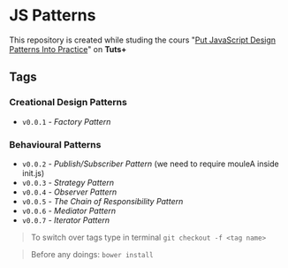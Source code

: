 # JS Patterns 
This repository is created while studing the cours "[Put JavaScript Design Patterns Into Practice]" on **Tuts+**

## Tags

### Creational Design Patterns
- `v0.0.1` - *Factory Pattern*

### Behavioural Patterns
- `v0.0.2` - *Publish/Subscriber Pattern* (we need to require mouleA inside init.js)
- `v0.0.3` - *Strategy Pattern*
- `v0.0.4` - *Observer Pattern*
- `v0.0.5` - *The Chain of Responsibility Pattern*
- `v0.0.6` - *Mediator Pattern*
- `v0.0.7` - *Iterator Pattern*

> To switch over tags type in terminal `git checkout -f <tag name>`

> Before any doings:
`bower install`

[Put JavaScript Design Patterns Into Practice]: https://code.tutsplus.com/courses/put-javascript-design-patterns-into-practice
